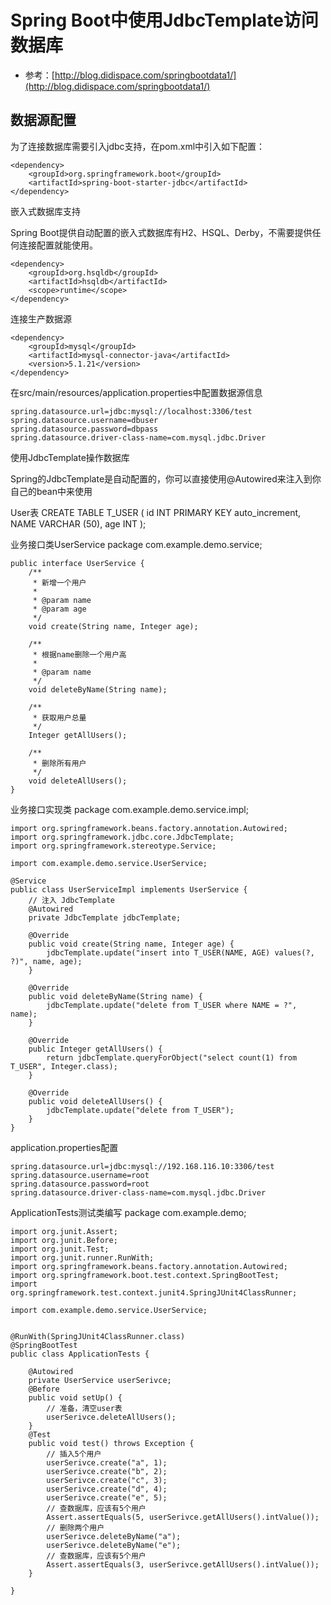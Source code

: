 # Spring Boot中使用JdbcTemplate访问数据库
- 参考：[http://blog.didispace.com/springbootdata1/](http://blog.didispace.com/springbootdata1/)

## 数据源配置
为了连接数据库需要引入jdbc支持，在pom.xml中引入如下配置：

    <dependency>
        <groupId>org.springframework.boot</groupId>
        <artifactId>spring-boot-starter-jdbc</artifactId>
    </dependency>

嵌入式数据库支持

Spring Boot提供自动配置的嵌入式数据库有H2、HSQL、Derby，不需要提供任何连接配置就能使用。

    <dependency>
        <groupId>org.hsqldb</groupId>
        <artifactId>hsqldb</artifactId>
        <scope>runtime</scope>
    </dependency>

连接生产数据源

    <dependency>
        <groupId>mysql</groupId>
        <artifactId>mysql-connector-java</artifactId>
        <version>5.1.21</version>
    </dependency>

在src/main/resources/application.properties中配置数据源信息

    spring.datasource.url=jdbc:mysql://localhost:3306/test
    spring.datasource.username=dbuser
    spring.datasource.password=dbpass
    spring.datasource.driver-class-name=com.mysql.jdbc.Driver

使用JdbcTemplate操作数据库

Spring的JdbcTemplate是自动配置的，你可以直接使用@Autowired来注入到你自己的bean中来使用

User表
    CREATE TABLE T_USER (
    	id INT PRIMARY KEY auto_increment,
    	NAME VARCHAR (50),
    	age INT
    );

业务接口类UserService
    package com.example.demo.service;
    
    public interface UserService {
    	/**
    	 * 新增一个用户
    	 * 
    	 * @param name
    	 * @param age
    	 */
    	void create(String name, Integer age);
    
    	/**
    	 * 根据name删除一个用户高
    	 * 
    	 * @param name
    	 */
    	void deleteByName(String name);
    
    	/**
    	 * 获取用户总量
    	 */
    	Integer getAllUsers();
    
    	/**
    	 * 删除所有用户
    	 */
    	void deleteAllUsers();
    }
业务接口实现类
    package com.example.demo.service.impl;
    
    import org.springframework.beans.factory.annotation.Autowired;
    import org.springframework.jdbc.core.JdbcTemplate;
    import org.springframework.stereotype.Service;
    
    import com.example.demo.service.UserService;
    
    @Service
    public class UserServiceImpl implements UserService {
    	// 注入 JdbcTemplate
    	@Autowired
    	private JdbcTemplate jdbcTemplate;
    
    	@Override
    	public void create(String name, Integer age) {
    		jdbcTemplate.update("insert into T_USER(NAME, AGE) values(?, ?)", name, age);
    	}
    
    	@Override
    	public void deleteByName(String name) {
    		jdbcTemplate.update("delete from T_USER where NAME = ?", name);
    	}
    
    	@Override
    	public Integer getAllUsers() {
    		return jdbcTemplate.queryForObject("select count(1) from T_USER", Integer.class);
    	}
    
    	@Override
    	public void deleteAllUsers() {
    		jdbcTemplate.update("delete from T_USER");
    	}
    }
 
application.properties配置

    spring.datasource.url=jdbc:mysql://192.168.116.10:3306/test
    spring.datasource.username=root
    spring.datasource.password=root
    spring.datasource.driver-class-name=com.mysql.jdbc.Driver

ApplicationTests测试类编写
    package com.example.demo;
    
     
    
    import org.junit.Assert;
    import org.junit.Before;
    import org.junit.Test;
    import org.junit.runner.RunWith;
    import org.springframework.beans.factory.annotation.Autowired;
    import org.springframework.boot.test.context.SpringBootTest;
    import org.springframework.test.context.junit4.SpringJUnit4ClassRunner;
    
    import com.example.demo.service.UserService; 
    
    
    @RunWith(SpringJUnit4ClassRunner.class)
    @SpringBootTest
    public class ApplicationTests {
    	
    	@Autowired
    	private UserService userSerivce;
    	@Before
    	public void setUp() {
    		// 准备，清空user表
    		userSerivce.deleteAllUsers();
    	}
    	@Test
    	public void test() throws Exception {
    		// 插入5个用户
    		userSerivce.create("a", 1);
    		userSerivce.create("b", 2);
    		userSerivce.create("c", 3);
    		userSerivce.create("d", 4);
    		userSerivce.create("e", 5);
    		// 查数据库，应该有5个用户
    		Assert.assertEquals(5, userSerivce.getAllUsers().intValue());
    		// 删除两个用户
    		userSerivce.deleteByName("a");
    		userSerivce.deleteByName("e");
    		// 查数据库，应该有5个用户
    		Assert.assertEquals(3, userSerivce.getAllUsers().intValue());
    	}	
    
    }
  